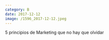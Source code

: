 ```yaml
--- 
category: B 
date: 2017-12-12 
image: /1596_2017-12-12.jpeg 
--- 
```


5 principios de Marketing que no hay que olvidar